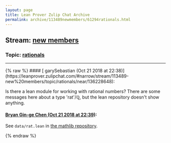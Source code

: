 ```yaml
---
layout: page
title: Lean Prover Zulip Chat Archive 
permalink: archive/113489newmembers/61294rationals.html
---
```


## Stream: [new members](https://leanprover-community.github.io/archive/113489newmembers/index.html)
### Topic: [rationals](https://leanprover-community.github.io/archive/113489newmembers/61294rationals.html)

---

<base href="https://leanprover.zulipchat.com">
{% raw %}
#### [ garySebastian (Oct 21 2018 at 22:38)](https://leanprover.zulipchat.com/#narrow/stream/113489-new%20members/topic/rationals/near/136228648):
<p>Is there a lean module for working with rational numbers? There are some messages here about a type 'rat'/ℚ, but the lean repository doesn't show anything.</p>

#### [ Bryan Gin-ge Chen (Oct 21 2018 at 22:39)](https://leanprover.zulipchat.com/#narrow/stream/113489-new%20members/topic/rationals/near/136228656):
<p>See <code>data/rat.lean</code> in <a href="https://github.com/leanprover/mathlib/blob/fedee9835e73df24a367163e87c9c70284acf4f2/data/rat.lean" target="_blank" title="https://github.com/leanprover/mathlib/blob/fedee9835e73df24a367163e87c9c70284acf4f2/data/rat.lean">the mathlib repository</a>.</p>


{% endraw %}
